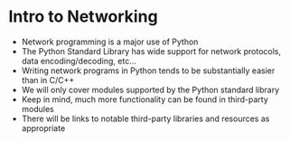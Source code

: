 # Intro to Networking

* Network programming is a major use of Python 
* The Python Standard Library has wide support for network protocols, data encoding/decoding, etc...
* Writing network programs in Python tends to be substantially easier than in C/C++
* We will only cover modules supported by the Python standard library 
* Keep in mind, much more functionality can be found in third-party modules
* There will be links to notable third-party libraries and resources as appropriate

